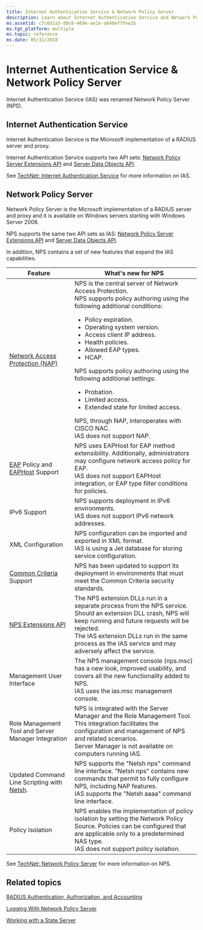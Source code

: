 ```yaml
---
title: Internet Authentication Service & Network Policy Server
description: Learn about Internet Authentication Service and Network Policy Server. Internet Authentication Service (IAS) was renamed Network Policy Server (NPS).
ms.assetid: c7c6d1a3-d0c8-469e-ae1e-a848ef7fee2b
ms.tgt_platform: multiple
ms.topic: reference
ms.date: 05/31/2018
---
```


# Internet Authentication Service & Network Policy Server

Internet Authentication Service (IAS) was renamed Network Policy Server (NPS).

## Internet Authentication Service

Internet Authentication Service is the Microsoft implementation of a RADIUS server and proxy.

Internet Authentication Service supports two API sets: [Network Policy Server Extensions API](ias-extensions.md) and [Server Data Objects API](server-data-objects.md).

See [TechNet: Internet Authentication Service](/previous-versions/windows/it-pro/windows-server-2012-R2-and-2012/hh831683(v=ws.11)) for more information on IAS.

## Network Policy Server

Network Policy Server is the Microsoft implementation of a RADIUS server and proxy and it is available on Windows servers starting with Windows Server 2008.

NPS supports the same two API sets as IAS: [Network Policy Server Extensions API](ias-extensions.md) and [Server Data Objects API](server-data-objects.md).

In addition, NPS contains a set of new features that expand the IAS capabilities.




| Feature | What's new for NPS | 
|---------|--------------------|
| <a href="/windows/desktop/NAP/network-access-protection-start-page">Network Access Protection (NAP)</a><br /> | NPS is the central server of Network Access Protection.<br /> NPS supports policy authoring using the following additional conditions:<br /><ul><li>Policy expiration.</li><li>Operating system version.</li><li>Access client IP address.</li><li>Health policies.</li><li>Allowed EAP types.</li><li>HCAP.</li></ul>NPS supports policy authoring using the following additional settings:<br /><ul><li>Probation.</li><li>Limited access.</li><li>Extended state for limited access.</li></ul>NPS, through NAP, interoperates with CISCO NAC.<br /> IAS does not support NAP.<br /> | 
| <a href="/windows/win32/eap/eap-start-page">EAP</a> Policy and <a href="/windows/win32/eaphost/portal">EAPHost</a> Support<br /> | NPS uses EAPHost for EAP method extensibility. Additionally, administrators may configure network access policy for EAP.<br /> IAS does not support EAPHost integration, or EAP type filter conditions for policies.<br /> | 
| IPv6 Support<br /> | NPS supports deployment in IPv6 environments.<br /> IAS does not support IPv6 network addresses.<br /> | 
| XML Configuration<br /> | NPS configuration can be imported and exported in XML format.<br /> IAS is using a Jet database for storing service configuration.<br /> | 
| <a href="https://www.niap-ccevs.org/cc-scheme/">Common Criteria</a> Support<br /> | NPS has been updated to support its deployment in environments that must meet the Common Criteria security standards.<br /> | 
| <a href="ias-extensions.md">NPS Extensions API</a><br /> | The NPS extension DLLs run in a separate process from the NPS service. Should an extension DLL crash, NPS will keep running and future requests will be rejected.<br /> The IAS extension DLLs run in the same process as the IAS service and may adversely affect the service.<br /> | 
| Management User Interface<br /> | The NPS management console (nps.msc) has a new look, improved usability, and covers all the new functionality added to NPS.<br /> IAS uses the ias.msc management console.<br /> | 
| Role Management Tool and Server Manager Integration<br /> | NPS is integrated with the Server Manager and the Role Management Tool. This integration facilitates the configuration and management of NPS and related scenarios.<br /> Server Manager is not available on computers running IAS.<br /> | 
| Updated Command Line Scripting with <a href="/previous-versions/windows/it-pro/windows-server-2003/cc785383(v=ws.10)">Netsh</a>.<br /> | NPS supports the "Netsh nps" command line interface. "Netsh nps" contains new commands that permit to fully configure NPS, including NAP features.<br /> IAS supports the "Netsh aaaa" command line interface.<br /> | 
| Policy Isolation<br /> | NPS enables the implementation of policy isolation by setting the Network Policy Source. Policies can be configured that are applicable only to a predetermined NAS type.<br /> IAS does not support policy isolation.<br /> | 




 

See [TechNet: Network Policy Server](/previous-versions/windows/it-pro/windows-server-2012-R2-and-2012/hh831683(v=ws.11)) for more information on NPS.

## Related topics

<dl> <dt>

[RADIUS Authentication, Authorization, and Accounting](/windows/desktop/Nps/ias-radius-authentication-and-accounting)
</dt> <dt>

[Logging With Network Policy Server](/windows/desktop/Nps/ias-radius-accounting-packets)
</dt> <dt>

[Working with a State Server](/windows/desktop/Nps/ias-working-with-a-state-server)
</dt> </dl>

